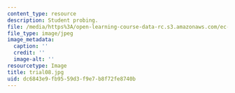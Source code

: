 ```yaml
---
content_type: resource
description: Student probing.
file: /media/https%3A/open-learning-course-data-rc.s3.amazonaws.com/ec-s06-design-for-demining-spring-2007/dc6843e9fb9559d3f9e7b8f72fe8740b_trial08.jpg
file_type: image/jpeg
image_metadata:
  caption: ''
  credit: ''
  image-alt: ''
resourcetype: Image
title: trial08.jpg
uid: dc6843e9-fb95-59d3-f9e7-b8f72fe8740b
---
```

